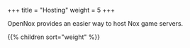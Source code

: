 +++
title = "Hosting"
weight = 5
+++

OpenNox provides an easier way to host Nox game servers.

{{% children sort="weight" %}}